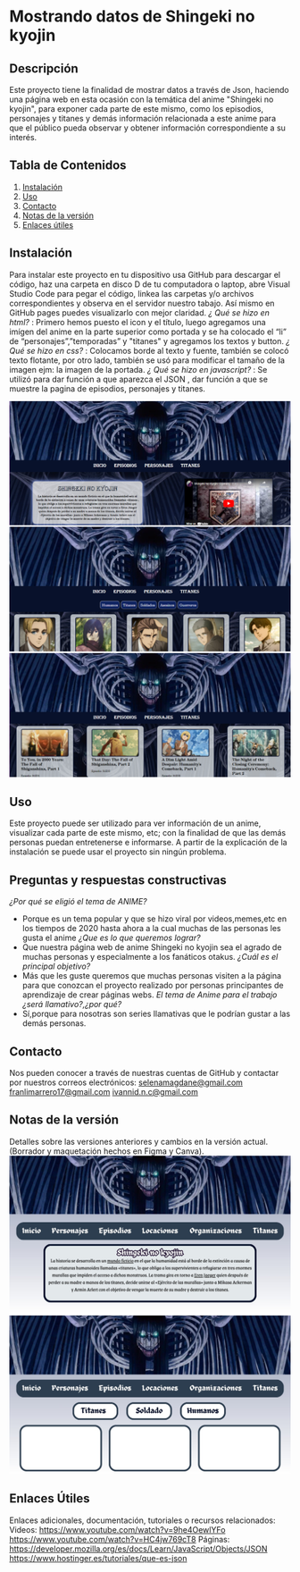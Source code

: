 # Mostrando datos de Shingeki no kyojin

## Descripción
Este proyecto tiene la finalidad de mostrar datos a través de Json, haciendo una página web en esta ocasión con la temática del anime "Shingeki no kyojin", para exponer cada parte de este mismo, como los episodios, personajes y titanes y demás información relacionada a este anime para que el público pueda observar y obtener información correspondiente a su interés.

## Tabla de Contenidos
1. [Instalación](#instalación)
2. [Uso](#uso)
3. [Contacto](#contacto)
4. [Notas de la versión](#notas-de-la-versión)
5. [Enlaces útiles](#enlaces-útiles)

## Instalación 
Para instalar este proyecto en tu dispositivo usa GitHub para descargar el código, haz una carpeta en disco D de tu computadora o laptop, abre Visual Studio Code para pegar el código, linkea las carpetas y/o archivos correspondientes y observa en el servidor nuestro tabajo. Así mismo en GitHub pages puedes visualizarlo con mejor claridad.
*¿ Qué se hizo en html?* : Primero hemos puesto el icon y el título, luego agregamos una imígen del anime en la parte superior como portada  y se ha colocado  el “li” de “personajes”,”temporadas” y "titanes" y agregamos los textos y button.
*¿ Qué se hizo en css?* : Colocamos  borde al  texto y fuente, también se colocó texto flotante, por otro lado, también se usó para modificar el tamaño de la imagen ejm: la imagen de la portada.
*¿ Qué se hizo en javascript?* : Se utilizó para dar función a que aparezca el JSON , dar función a que se muestre la pagina de episodios, personajes y titanes.

![GitHub Pages](<assets/img/Captura de pantalla 2024-01-26 175917pagina3.png>)
![GitHub Pages](<assets/img/Captura de pantalla 2024-01-26 180120.png>)
![GitHub Pages](<assets/img/Captura de pantalla 2024-01-26 180101.png>)

## Uso    
Este proyecto puede ser utilizado para ver información de un anime, visualizar cada parte de este mismo, etc; con la finalidad de que las demás personas puedan entretenerse e informarse. A partir de la explicación de la instalación se puede usar el proyecto sin ningún problema.

## Preguntas y respuestas constructivas
*¿Por qué se eligió el tema de ANIME?*
 - Porque es un tema popular y que se hizo viral por videos,memes,etc en los tiempos de 2020 hasta ahora a la cual muchas de las personas les gusta el anime
*¿Que es lo que queremos lograr?*
- Que nuestra página web de anime Shingeki no kyojin sea el agrado de muchas personas y especialmente a los fanáticos otakus.
*¿Cuál es el principal objetivo?*
- Más que les guste queremos que muchas personas visiten a la página para que conozcan el proyecto realizado por personas principantes de aprendizaje de crear páginas webs.
*El tema de Anime para el trabajo ¿será llamativo?,¿por qué?*
 - Sí,porque para nosotras son series llamativas que le podrían gustar a las demás personas.

## Contacto
Nos pueden conocer a través de nuestras cuentas de GitHub y contactar por nuestros correos electrónicos:
selenamagdane@gmail.com
franlimarrero17@gmail.com 
ivannid.n.c@gmail.com

## Notas de la versión 
Detalles sobre las versiones anteriores y cambios en la versión actual. (Borrador y maquetación hechos en Figma y Canva).
![Borrador](assets/img/IMG-20240117-WA0022.jpg)
![Maquetación](assets/img/IMG-20240117-WA0021.jpg)

## Enlaces Útiles
Enlaces adicionales, documentación, tutoriales o recursos relacionados:
Videos:
https://www.youtube.com/watch?v=9he4OewlYFo
https://www.youtube.com/watch?v=HC4jw769cT8
Páginas:
https://developer.mozilla.org/es/docs/Learn/JavaScript/Objects/JSON
https://www.hostinger.es/tutoriales/que-es-json


